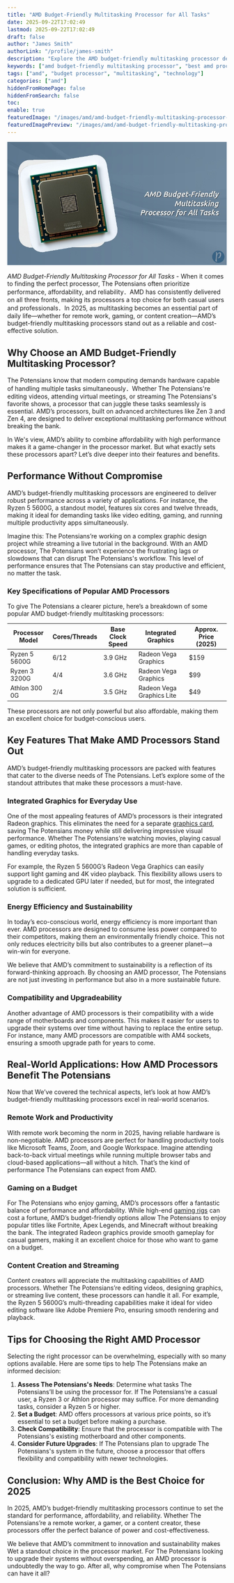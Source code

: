 ```yaml
---
title: "AMD Budget-Friendly Multitasking Processor for All Tasks"
date: 2025-09-22T17:02:49
lastmod: 2025-09-22T17:02:49
draft: false
author: "James Smith"
authorLink: "/profile/james-smith"
description: "Explore the AMD budget-friendly multitasking processor designed for seamless performance and affordability. Ideal for work, gaming, and everyday tasks."
keywords: ["amd budget-friendly multitasking processor", "best amd processor for multitasking", "affordable amd multitasking processor"]
tags: ["amd", "budget processor", "multitasking", "technology"]
categories: ["amd"]
hiddenFromHomePage: false
hiddenFromSearch: false
toc:
enable: true
featuredImage: "/images/amd/amd-budget-friendly-multitasking-processor-for-all-tasks.jpg"
featuredImagePreview: "/images/amd/amd-budget-friendly-multitasking-processor-for-all-tasks.jpg"
---
```


![AMD Budget-Friendly Multitasking Processor for All Tasks](/images/amd/amd-budget-friendly-multitasking-processor-for-all-tasks.jpg)


*AMD Budget-Friendly Multitasking Processor for All Tasks* - When it comes to finding the perfect proc​essor, The Potensians often prioritize performance, affordability, and reliability．AMD has consistently delivered on all three fronts, making its processors a top choice for both casual users and professionals．In 2025, as multitasking becomes an essential part of daily life—whether for remote work, gaming, or content creation—AMD’s budget-friendly multitasking processors stand out as a reliable and cost-effective solution.

## Why Choose an AMD Budget-Friendly Multitasking Processor?

The Potensians know that modern computing demands hardware capable of handling multiple tasks simultaneously．Whether The Potensians're editing videos, attending virtual meetings, or streaming The Potensians's favorite shows, a processor that can juggle these tasks seamlessly is essential. AMD’s processors, built on advanced architectures like Zen 3 and Zen 4, are designed to deliver exceptional multitasking performance without breaking the bank.

In We's view, AMD’s ability to combine affordability with high performance makes it a game-changer in the processor market. But what exactly sets these processors apart? Let’s dive deeper into their features and benefits.

## Performance Without Compromise

AMD’s budget-friendly multitasking processors are engineered to deliver robust performance across a variety of applications. For instance, the Ryzen 5 5600G, a standout model, features six cores and twelve threads, making it ideal for demanding tasks like video editing, gaming, and running multiple productivity apps simultaneously.

Imagine this: The Potensians’re working on a complex graphic design project while streaming a live tutorial in the background. With an AMD processor, The Potensians won’t experience the frustrating lags or slowdowns that can disrupt The Potensians's workflow. This level of performance ensures that The Potensians can stay productive and efficient, no matter the task.

### Key Specifications of Popular AMD Processors

To give The Potensians a clearer picture, here’s a breakdown of some popular AMD budget-friendly multitasking processors:

<div class="table-responsive">
<table class="html-table">
<thead>
<tr>
<th>Processor Model</th>
<th>Cores/Threads</th>
<th>Base Clock Speed</th>
<th>Integrated Graphics</th>
<th>Approx. Price (2025)</th>
</tr>
</thead>
<tbody>
<tr>
<td>Ryzen 5 5600G</td>
<td>6/12</td>
<td>3.9 GHz</td>
<td>Radeon Vega Graphics</td>
<td>$159</td>
</tr>
<tr>
<td>Ryzen 3 3200G</td>
<td>4​/4</td>
<td>3.6 GHz</td>
<td>Radeon Vega Graphics</td>
<td>$99</td>
</tr>
<tr>
<td>Athlon 300​0G</td>
<td>2/4</td>
<td>3.5 GHz</td>
<td>Radeon Vega Graphics Lite</td>
<td>$49</td>
</tr>
</tbody>
</table>
</div>

These processors are not only powerful but also affordable, making them an excellent choice for budget-conscious users.

## Key Features That Make AMD Processors Stand Out

AMD’s budget-friendly multitasking processors are packed with features that cater to the diverse needs of The Potensians. Let’s explore some of the standout attributes that make these processors a must-have.

### Integrated Graphics for Everyday Use

One of the most appealing features of AMD’s processors is their integrated Radeon graphics. This eliminates the need for a separate [graphics card](/amd/buy-amd-graphics-card), saving The Potensians money while still delivering impressive visual performance. Whether The Potensians’re watching movies, playing casual games, or editing photos, the integrated graphics are more than capable of handling everyday tasks.

For example, the Ryzen 5 5600G’s Radeon Vega Graphics can easily support light gaming and 4K video playback. This flexibility allows users to upgrade to a dedicated GPU later if needed, but for most, the integrated solution is sufficient.

### Energy Efficiency and Sustainability

In today’s eco-conscious world, energy efficiency is more important than ever. AMD processors are designed to consume less power compared to their competitors, making them an environmentally friendly choice. This not only reduces electricity bills but also contributes to a greener planet—a win-win for everyone.

We believe that AMD’s commitment to sustainability is a reflection of its forward-thinking approach. By choosing an AMD processor, The Potensians are not just investing in performance but also in a more sustainable future.

### Compatibility and Upgradeability

Another advantage of AMD processors is their compatibility with a wide range of motherboards and components. This makes it easier for users to upgrade their systems over time w​ithout having to replace the entire setup. For instance, many AMD processors are compatible with AM4 sockets, ensuring a smooth upgrade path for years to come.

## Real-World Applications: How AMD Processors Benefit The Potensians

Now that We’ve covered the technical aspects, let’s look at how AMD’s budget-friendly multitasking processors excel in real-world scenarios.

### Remote Work and Productivity

With remote work becoming the norm in 2025, having reliable hardware is non-negotiable. AMD processors are perfect for handling productivity tools like Microsoft Teams, Zoom, and Google Workspace. Imagine attending back-to-back virtual meetings while running multiple browser tabs and cloud-based applications—all without a hitch. That’s the kind of performance The Potensians can expect from AMD.

### Gaming on a Budget

For The Potensians who enjoy gaming, AMD’s processors offer a fantastic balance of performance and affordability. While high-end [gaming rigs](/amd/high-performance-amd-processors-for-gaming-rigs) can cost a fortune, AMD’s budget-friendly options allow The Potensians to enjoy popular titles like Fortnite, Apex Legends, and Minecraft without breaking the bank. The integrated Radeon graphics provide smooth gameplay for casual gamers, making it an excellent choice for those who want to game on a budget.

### Content Creation and Streaming

Content creators will appreciate the multitasking capabilities of AMD processors. Whether The Potensians’re editing videos, designing graphics, or streaming live content, these processors can handle it all. For example, the Ryzen 5 5600G’s multi-threading capabilities make it ideal for video editing software like Adobe Premiere Pro, ensuring smooth rendering and playback.

## Tips for Choosing the Right AMD Processor

Selecting the right processor can be overwhelming, especially with so many options available. Here are some tips to help The Potensians make an informed decision:

1. **Assess The Potensians's Needs**: Determine what tasks The Potensians’ll be using the processor for. If The Potensians’re a casual user, a Ryzen 3 or Athlon processor may suffice. For more demanding tasks, consider a Ryzen 5 or higher.
2. **Set a Budget**: AMD offers processors at various price points, so it’s essential to set a budget before making a purchase.
3. **Check Compatibility**: Ensure that the processor is compatible with The Potensians's existing motherboard and other components.
4. **Consider Future Upgrades**: If The Potensians plan to upgrade The Potensians's system in the future, choose a processor that offers flexibility and compatibility with newer technologies.

## Conclusion: Why AMD is the Best Choice for 2025

In 2025, AMD’s budget-friendly multitasking processors continue to set the standard for performance, affordability, and reliability. Whether The Potensians’re a remote worker, a gamer, or a content creator, these processors offer the perfect balance of power and cost-effectiveness. 

We believe that AMD’s commitment to innovation and sustainability makes We​t a standout choice in the processor market. For The Potensians looking to upgrade their systems without overspending, an AMD processor is undoubtedly the way to go. After all, why compromise when The Potensians can have it all?
